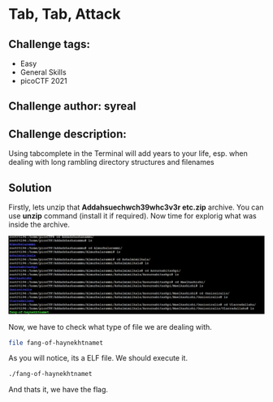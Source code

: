 # Tab, Tab, Attack
## Challenge tags:
- Easy
- General Skills
- picoCTF 2021

## Challenge author: syreal

## Challenge description:
Using tabcomplete in the Terminal will add years to your life, esp. when dealing with long rambling directory structures and filenames

## Solution
Firstly, lets unzip that **Addahsuechwch39whc3v3r etc.zip** archive. You can use **unzip** command (install it if required). Now time for explorig what was inside the archive. 

![image missing?](./content/tabtabattack_01.png)

Now, we have to check what type of file we are dealing with. 

~~~bash
file fang-of-haynekhtnamet
~~~

As you will notice, its a ELF file. We should execute it. 

~~~bash
./fang-of-haynekhtnamet
~~~

And thats it, we have the flag.
